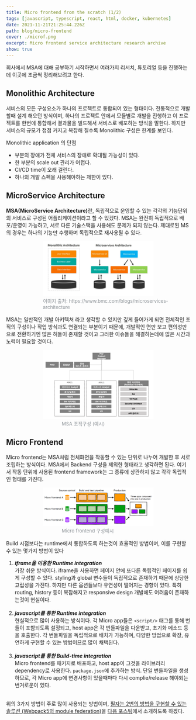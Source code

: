 ```yaml
---
title: Micro frontend from the scratch (1/2)
tags: [javascript, typescript, react, html, docker, kubernetes]
date: 2021-11-21T21:25:44.226Z
path: blog/micro-frontend
cover: ./microf.png
excerpt: Micro frontend service architecture research archive
show: true
---
```

회사에서 MSA에 대해 공부하기 시작하면서 여러가지 리서치, 튜토리얼 등을 진행하는데 이곳에 조금씩 정리해보려고 한다.

## Monolithic Architecture
서비스의 모든 구성요소가 하나의 프로젝트로 통합되어 있는 형태이다. 전통적으로 개발할때 설계 해오던 방식이며, 하나의 프로젝트 안에서 모듈별로 개발을 진행하고 이 프로젝트를 한번에 통합해서 결과물을 빌드해서 서비스로 배포하는 방식을 말한다. 하지만 서비스의 규모가 점점 커지고 복잡해 질수록 Monolithic 구성은 한계를 보인다.

Monolithic application 의 단점
- 부분의 장애가 전체 서비스의 장애로 확대될 가능성이 있다.
- 한 부분의 scale out 관리가 어렵다.
- CI/CD time이 오래 걸린다.
- 하나의 개발 스펙을 사용해야하는 제한이 있다.

## MicroService Architecture
<strong>MSA(MicroService Architecture)</strong>란, 독립적으로 운영할 수 있는 각각의 기능단위의 서비스로 구성된 어플리케이션이라고 할 수 있겠다. MSA는 완전히 독립적으로 배포/운영이 가능하고, 서로 다른 기술스택을 사용해도 문제가 되지 않는다.
제대로된 MS의 경우는 하나의 기능만 수행하며 독립적으로 재사용될 수 있다.

<div style="width: 60%;margin-bottom: 15px; margin-left:auto; margin-right: auto;">
<img src="./mono-vs-msa.png"/>
<div style="width:400px;margin-left:auto; margin-right: auto;font-size:13px; color:#8b9196">이미지 출처: https://www.bmc.com/blogs/microservices-architecture</div>
</div>

MSA는 일반적인 개발 아키텍쳐 라고 생각할 수 있지만 깊게 들어가게 되면 전체적인 조직의 구성이나 작업 방식과도 연결되는 부분이기 때문에, 개발적인 면만 보고 편의성만으로 전환하기엔 많은 허들이 존재할 것이고 그러한 이슈들을 해결하는데에 많은 시간과 노력이 필요할 것이다.
<div style="width: 60%;margin-bottom: 15px; margin-left:auto; margin-right: auto;">
  <img src="./organization.png"/>
  <div style="width:200px;margin-left:auto; margin-right: auto;font-size:13px;color:#8b9196">MSA 조직구성 (예시)</div>
</div>

## Micro Frontend
Micro frontend는 MSA처럼 전체화면을 작동할 수 있는 단위로 나누어 개발한 후 서로 조립하는 방식이다. MSA에서 Backend 구성을 제외한 형태라고 생각하면 된다. 여기서 작동 단위에 사용된 frontend framework는 그 종류에 상관하지 않고 각각 독립적인 형태를 가진다.
<div style="width: 60%;margin-bottom: 15px; margin-left:auto; margin-right: auto;">
  <img src="./mf-ci.png"/>
  <div style="width:200px;margin-left:auto; margin-right: auto;font-size:13px;color:#8b9196">Micro frontend 구성예시</div>
</div>

Build 시점보다는 runtime에서 통합하도록 하는것이 효율적인 방법이며, 이를 구현할 수 있는 몇가지 방법이 있다
1. <i><b>iframe을 이용한 Runtime integration</b></i><br/>
  가장 쉬운 방식이다. iframe을 사용하면 페이지 안에 또다른 독립적인 페이지를 쉽게 구성할 수 있다. styling과 global 변수들이 독립적으로 존재하기 때문에 상당한 고립성을 가진다. 하지만 다른 옵션들보다 유연성이 떨어지는 경향이 있다. 특히 routing, history 등이 복잡해지고 responsive design 개발에도 어려움이 존재하는것이 현실이다.
  <br/><br/>
2. <i><b>javascript를 통한 Runtime integration</b></i><br/>
    현실적으로 많이 사용하는 방식이다. 각 Micro app들은 `<script/>` 태그를 통해 번들이 포함되도록 설정되고, host app은 각 번들파일을 다운받고, 초기화 메소드 등을 호출한다. 각 번들파일을 독립적으로 배치가 가능하며, 다양한 방법으로 확장, 유연하게 구현할 수 있는 방법이므로 많이 채택된다.
    <br/><br/>
3. <i><b>javascript를 통한 Build-time integration</b></i><br/>
Micro frontend를 패키지로 배포하고, host app이 그것을 라이브러리 dependency로 사용한다. `package.json`에 추가하는 방식. 단일 번들파일을 생성하므로, 각 Micro app에 변경사항이 있을때마다 다시 complie/release 해야되는 번거로운이 있다.

<br/>
위의 3가지 방법이 주로 많이 사용되는 방법이며, <u>필자는 2번의 방법을 구현할 수 있는 솔루션 (Webpack5의 module federation)</u>을 <a href="/blog/micro-frontend2">다음 포스팅</a>에서 소개하도록 하겠다.
<br/><br/>
